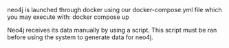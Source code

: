 neo4j is launched through docker using our docker-compose.yml file which you may execute with:
docker compose up

Neo4j receives its data manually by using a script. This script must be ran before using the system 
to generate data for neo4j. 
